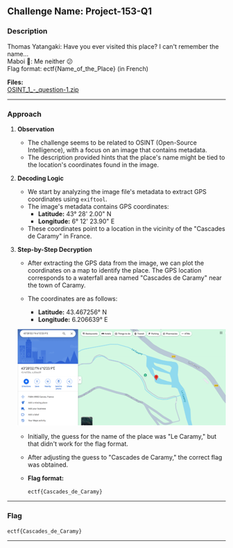 ## **Challenge Name: Project-153-Q1**

### **Description**

Thomas Yatangaki: Have you ever visited this place? I can't remember the name...  
Maboi 💪: Me neither 😕  
Flag format: ectf{Name_of_the_Place} (in French)

**Files:**  
[OSINT_1_-_question-1.zip](Resources/OSINT_1_-_question-1.zip)

---

### **Approach**

1. **Observation**  
   - The challenge seems to be related to OSINT (Open-Source Intelligence), with a focus on an image that contains metadata.
   - The description provided hints that the place's name might be tied to the location's coordinates found in the image.

2. **Decoding Logic**  
   - We start by analyzing the image file's metadata to extract GPS coordinates using `exiftool`.
   - The image's metadata contains GPS coordinates:
     - **Latitude:** 43° 28' 2.00" N
     - **Longitude:** 6° 12' 23.90" E
   - These coordinates point to a location in the vicinity of the "Cascades de Caramy" in France.

3. **Step-by-Step Decryption**  
   - After extracting the GPS data from the image, we can plot the coordinates on a map to identify the place. The GPS location corresponds to a waterfall area named "Cascades de Caramy" near the town of Caramy.
   
   - The coordinates are as follows:  
     - **Latitude:** 43.467256° N  
     - **Longitude:** 6.206639° E  

   ![Maps](Resources/image1.png)  
   
   - Initially, the guess for the name of the place was "Le Caramy," but that didn't work for the flag format.
   - After adjusting the guess to "Cascades de Caramy," the correct flag was obtained.

   - **Flag format:**  
     ```
     ectf{Cascades_de_Caramy}
     ```

---

### **Flag**

`ectf{Cascades_de_Caramy}`

---